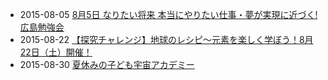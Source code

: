 * 2015-08-05 [8月5日 なりたい将来 本当にやりたい仕事・夢が実現に近づく!広島勉強会](https://www.facebook.com/movinon.hiroshima/posts/981014315252680)
* 2015-08-22 [【探究チャレンジ】地球のレシピ～元素を楽しく学ぼう！8月22日（土）開催！](http://kodomo-career.com/info/news/630.html)
* 2015-08-30 [夏休みの子ども宇宙アカデミー](http://kodomo-career.com/info/event/685.html)
